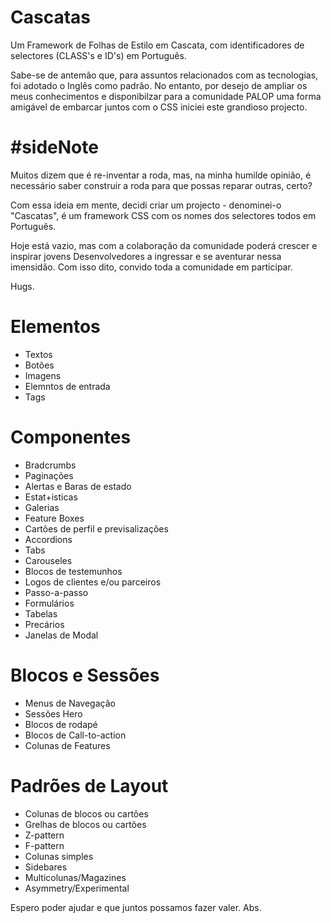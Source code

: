 # Cascatas
Um Framework de Folhas de Estilo em Cascata, com identificadores de selectores (CLASS's e ID's) em Português.

Sabe-se de antemão que, para assuntos relacionados com as tecnologias, foi adotado o Inglês como padrão. No entanto, por desejo de ampliar os meus conhecimentos e disponibilzar para a comunidade PALOP uma forma amigável de embarcar juntos com o CSS iniciei este grandioso projecto.

# #sideNote
Muitos dizem que é re-inventar a roda, mas, na minha humilde opinião, é necessário saber construir a roda para que possas reparar outras, certo?

Com essa ideia em mente, decidi criar um projecto - denominei-o "Cascatas", é um framework CSS com os nomes dos selectores todos em Português.

Hoje está vazio, mas com a colaboração da comunidade poderá crescer e inspirar jovens Desenvolvedores a ingressar e se aventurar nessa imensidão. 
Com isso dito, convido toda a comunidade em participar.

Hugs.



# Elementos
 - Textos
 - Botões
 - Imagens
 - Elemntos de entrada
 - Tags

# Componentes
 - Bradcrumbs
 - Paginações
 - Alertas e Baras de estado
 - Estat+isticas
 - Galerias
 - Feature Boxes
 - Cartões de perfil e previsalizações
 - Accordions
 - Tabs
 - Carouseles
 - Blocos de testemunhos
 - Logos de clientes e/ou parceiros
 - Passo-a-passo
 - Formulários
 - Tabelas
 - Precários
 - Janelas de Modal 

# Blocos e Sessões
 - Menus de Navegação
 - Sessões Hero
 - Blocos de rodapé
 - Blocos de Call-to-action
 - Colunas de Features

# Padrões de Layout
 - Colunas de blocos ou cartões
 - Grelhas de blocos ou cartões
 - Z-pattern
 - F-pattern
 - Colunas simples
 - Sidebares
 - Multicolunas/Magazines
 - Asymmetry/Experimental 



Espero poder ajudar e que juntos possamos fazer valer.
Abs.
